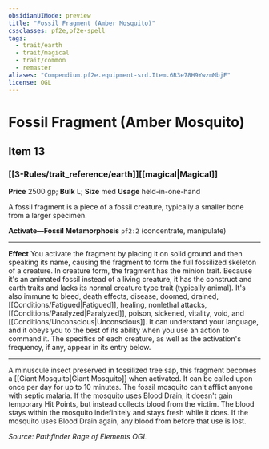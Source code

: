 ```yaml
---
obsidianUIMode: preview
title: "Fossil Fragment (Amber Mosquito)"
cssclasses: pf2e,pf2e-spell
tags:
  - trait/earth
  - trait/magical
  - trait/common
  - remaster
aliases: "Compendium.pf2e.equipment-srd.Item.6R3e78H9YwzmMbjF"
license: OGL
---
```

# Fossil Fragment (Amber Mosquito)
## Item 13
### [[3-Rules/trait_reference/earth]][[magical|Magical]]


**Price** 2500 gp; 
**Bulk** L; **Size** med
**Usage** held-in-one-hand

A fossil fragment is a piece of a fossil creature, typically a smaller bone from a larger specimen.

**Activate—Fossil Metamorphosis** `pf2:2` (concentrate, manipulate)

* * *

**Effect** You activate the fragment by placing it on solid ground and then speaking its name, causing the fragment to form the full fossilized skeleton of a creature. In creature form, the fragment has the minion trait. Because it's an animated fossil instead of a living creature, it has the construct and earth traits and lacks its normal creature type trait (typically animal). It's also immune to bleed, death effects, disease, doomed, drained, [[Conditions/Fatigued|Fatigued]], healing, nonlethal attacks, [[Conditions/Paralyzed|Paralyzed]], poison, sickened, vitality, void, and [[Conditions/Unconscious|Unconscious]]. It can understand your language, and it obeys you to the best of its ability when you use an action to command it. The specifics of each creature, as well as the activation's frequency, if any, appear in its entry below.

* * *

A minuscule insect preserved in fossilized tree sap, this fragment becomes a [[Giant Mosquito|Giant Mosquito]] when activated. It can be called upon once per day for up to 10 minutes. The fossil mosquito can't afflict anyone with septic malaria. If the mosquito uses Blood Drain, it doesn't gain temporary Hit Points, but instead collects blood from the victim. The blood stays within the mosquito indefinitely and stays fresh while it does. If the mosquito uses Blood Drain again, any blood from before that use is lost.

*Source: Pathfinder Rage of Elements*
*OGL*